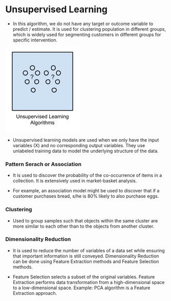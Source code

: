 # **Unsupervised Learning**

- In this algorithm, we do not have any target or outcome variable to predict / estimate. It is used for clustering population in different groups, which is widely used for segmenting customers in different groups for specific intervention.

 <img src = "img/Unsupervised-Learning-Algorithms.png">


- Unsupervised learning models are used when we only have the input variables (X) and no corresponding output variables. They use unlabeled training data to model the underlying structure of the data.

### **Pattern Serach or Association**

- It is used to discover the probability of the co-occurrence of items in a collection. It is extensively used in market-basket analysis. 

- For example, an association model might be used to discover that if a customer purchases bread, s/he is 80% likely to also purchase eggs.

### **Clustering** 

- Used to group samples such that objects within the same cluster are more similar to each other than to the objects from another cluster.

### **Dimensionality Reduction** 

- It is used to reduce the number of variables of a data set while ensuring that important information is still conveyed. Dimensionality Reduction can be done using Feature Extraction methods and Feature Selection methods. 

- Feature Selection selects a subset of the original variables. Feature Extraction performs data transformation from a high-dimensional space to a low-dimensional space. Example: PCA algorithm is a Feature Extraction approach.

